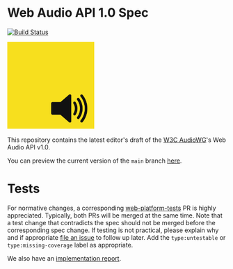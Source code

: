 # Web Audio API 1.0 Spec

[![Build Status](https://travis-ci.com/WebAudio/web-audio-api.svg?branch=main)](https://travis-ci.com/WebAudio/web-audio-api)

<img src="images/webaudio-js.png" width="200px" alt="WebAudio">

This repository contains the latest editor's draft of the [W3C AudioWG](https://www.w3.org/2011/audio/)'s Web Audio API v1.0.

You can preview the current version of the `main` branch [here](https://webaudio.github.io/web-audio-api/).

# Tests

For normative changes, a corresponding
[web-platform-tests](https://github.com/web-platform-tests/wpt) PR is highly appreciated. Typically,
both PRs will be merged at the same time. Note that a test change that contradicts the spec should
not be merged before the corresponding spec change. If testing is not practical, please explain why
and if appropriate [file an issue](https://github.com/web-platform-tests/wpt/issues/new) to follow
up later. Add the `type:untestable` or `type:missing-coverage` label as appropriate.

We also have an [implementation report](https://webaudio.github.io/web-audio-api/implementation-report.html).
